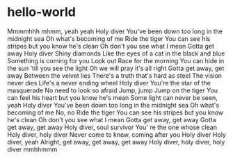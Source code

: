 # hello-world

Mmmmhhh mhmm, yeah yeah
Holy diver
You've been down too long in the midnight sea
Oh what's becoming of me
Ride the tiger
You can see his stripes but you know he's clean
Oh don't you see what I mean
Gotta get away
Holy diver
Shiny diamonds
Like the eyes of a cat in the black and blue
Something is coming for you
Look out
Race for the morning
You can hide in the sun 'till you see the light
Oh we will pray it's all right
Gotta get away, get away
Between the velvet lies
There's a truth that's hard as steel
The vision never dies
Life's a never ending wheel
Holy diver
You're the star of the masquerade
No need to look so afraid
Jump, jump
Jump on the tiger
You can feel his heart but you know he's mean
Some light can never be seen, yeah
Holy diver
You've been down too long in the midnight sea
Oh what's becoming of me
No, no
Ride the tiger
You can see his stripes but you know he's clean
Oh don't you see what I mean
Gotta get away, get away
Gotta get away, get away
Holy diver, soul survivor
You' re the one whose clean
Holy diver, holy diver
Never come to knew, coming after you
Holy diver
Holy diver, yeah
Alright, get away, get away, get away
Holy diver, holy diver, holy diver mmhhmmm
